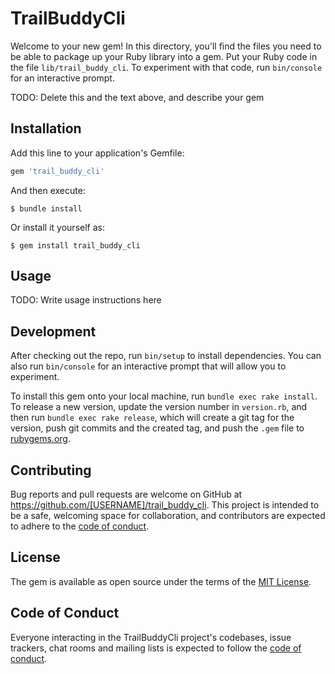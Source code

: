 # TrailBuddyCli

Welcome to your new gem! In this directory, you'll find the files you need to be able to package up your Ruby library into a gem. Put your Ruby code in the file `lib/trail_buddy_cli`. To experiment with that code, run `bin/console` for an interactive prompt.

TODO: Delete this and the text above, and describe your gem

## Installation

Add this line to your application's Gemfile:

```ruby
gem 'trail_buddy_cli'
```

And then execute:

    $ bundle install

Or install it yourself as:

    $ gem install trail_buddy_cli

## Usage

TODO: Write usage instructions here

## Development

After checking out the repo, run `bin/setup` to install dependencies. You can also run `bin/console` for an interactive prompt that will allow you to experiment.

To install this gem onto your local machine, run `bundle exec rake install`. To release a new version, update the version number in `version.rb`, and then run `bundle exec rake release`, which will create a git tag for the version, push git commits and the created tag, and push the `.gem` file to [rubygems.org](https://rubygems.org).

## Contributing

Bug reports and pull requests are welcome on GitHub at https://github.com/[USERNAME]/trail_buddy_cli. This project is intended to be a safe, welcoming space for collaboration, and contributors are expected to adhere to the [code of conduct](https://github.com/[USERNAME]/trail_buddy_cli/blob/master/CODE_OF_CONDUCT.md).

## License

The gem is available as open source under the terms of the [MIT License](https://opensource.org/licenses/MIT).

## Code of Conduct

Everyone interacting in the TrailBuddyCli project's codebases, issue trackers, chat rooms and mailing lists is expected to follow the [code of conduct](https://github.com/[USERNAME]/trail_buddy_cli/blob/master/CODE_OF_CONDUCT.md).
